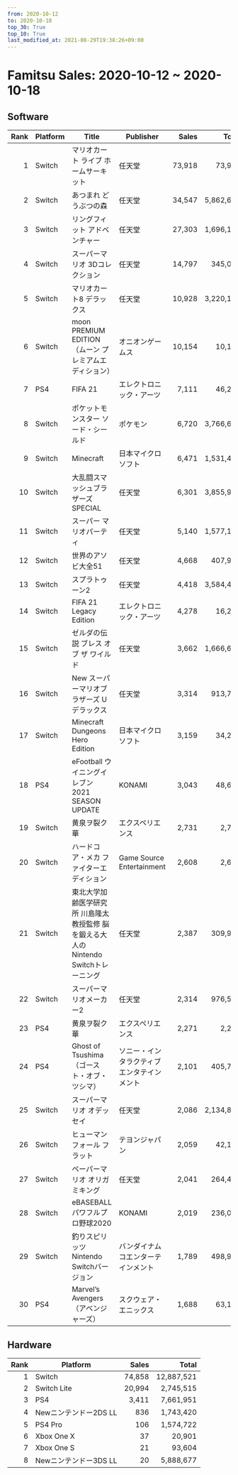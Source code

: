 ```yaml
---
from: 2020-10-12
to: 2020-10-18
top_30: True
top_10: True
last_modified_at: 2021-08-29T19:38:26+09:00
---
```

# Famitsu Sales: 2020-10-12 ~ 2020-10-18
## Software
| Rank | Platform | Title | Publisher | Sales | Total | Rate | New |
| -: | -- | -- | -- | -: | -: | -: | -- |
| 1 | Switch | マリオカート ライブ ホームサーキット | 任天堂 | 73,918 | 73,918 | 60% | **New** |
| 2 | Switch | あつまれ どうぶつの森 | 任天堂 | 34,547 | 5,862,668 | 20% |  |
| 3 | Switch | リングフィット アドベンチャー | 任天堂 | 27,303 | 1,696,146 | 20% |  |
| 4 | Switch | スーパーマリオ 3Dコレクション | 任天堂 | 14,797 | 345,045 | 40% |  |
| 5 | Switch | マリオカート8 デラックス | 任天堂 | 10,928 | 3,220,146 | 20% |  |
| 6 | Switch | moon PREMIUM EDITION（ムーン プレミアムエディション） | オニオンゲームス | 10,154 | 10,154 | 40% | **New** |
| 7 | PS4 | FIFA 21 | エレクトロニック・アーツ | 7,111 | 46,263 | 40% |  |
| 8 | Switch | ポケットモンスター ソード・シールド | ポケモン | 6,720 | 3,766,636 | 20% |  |
| 9 | Switch | Minecraft | 日本マイクロソフト | 6,471 | 1,531,498 | 20% |  |
| 10 | Switch | 大乱闘スマッシュブラザーズ SPECIAL | 任天堂 | 6,301 | 3,855,901 | 20% |  |
| 11 | Switch | スーパー マリオパーティ | 任天堂 | 5,140 | 1,577,148 | 20% |  |
| 12 | Switch | 世界のアソビ大全51 | 任天堂 | 4,668 | 407,933 | 20% |  |
| 13 | Switch | スプラトゥーン2 | 任天堂 | 4,418 | 3,584,497 | 20% |  |
| 14 | Switch | FIFA 21 Legacy Edition | エレクトロニック・アーツ | 4,278 | 16,268 | 60% |  |
| 15 | Switch | ゼルダの伝説 ブレス オブ ザ ワイルド | 任天堂 | 3,662 | 1,666,628 | 20% |  |
| 16 | Switch | New スーパーマリオブラザーズ U デラックス | 任天堂 | 3,314 | 913,725 | 20% |  |
| 17 | Switch | Minecraft Dungeons Hero Edition | 日本マイクロソフト | 3,159 | 34,267 | 60% |  |
| 18 | PS4 | eFootball ウイニングイレブン 2021 SEASON UPDATE | KONAMI | 3,043 | 48,684 | 40% |  |
| 19 | Switch | 黄泉ヲ裂ク華 | エクスペリエンス | 2,731 | 2,731 | 40% | **New** |
| 20 | Switch | ハードコア・メカ ファイターエディション | Game Source Entertainment | 2,608 | 2,608 | 60% | **New** |
| 21 | Switch | 東北大学加齢医学研究所 川島隆太教授監修 脳を鍛える大人のNintendo Switchトレーニング | 任天堂 | 2,387 | 309,902 | 20% |  |
| 22 | Switch | スーパーマリオメーカー2 | 任天堂 | 2,314 | 976,555 | 20% |  |
| 23 | PS4 | 黄泉ヲ裂ク華 | エクスペリエンス | 2,271 | 2,271 | 40% | **New** |
| 24 | PS4 | Ghost of Tsushima（ゴースト・オブ・ツシマ） | ソニー・インタラクティブエンタテインメント | 2,101 | 405,743 | 20% |  |
| 25 | Switch | スーパーマリオ オデッセイ | 任天堂 | 2,086 | 2,134,879 | 20% |  |
| 26 | Switch | ヒューマン フォール フラット | テヨンジャパン | 2,059 | 42,165 | 20% |  |
| 27 | Switch | ペーパーマリオ オリガミキング | 任天堂 | 2,041 | 264,411 | 20% |  |
| 28 | Switch | eBASEBALLパワフルプロ野球2020 | KONAMI | 2,019 | 236,075 | 20% |  |
| 29 | Switch | 釣りスピリッツ Nintendo Switchバージョン | バンダイナムコエンターテインメント | 1,789 | 498,959 | 20% |  |
| 30 | PS4 | Marvel’s Avengers（アベンジャーズ） | スクウェア・エニックス | 1,688 | 63,175 | 40% |  |

## Hardware
| Rank | Platform | Sales | Total |
| -: | -- | -: | -: |
| 1 | Switch | 74,858 | 12,887,521 |
| 2 | Switch Lite | 20,994 | 2,745,515 |
| 3 | PS4 | 3,411 | 7,661,951 |
| 4 | Newニンテンドー2DS LL | 836 | 1,743,420 |
| 5 | PS4 Pro | 106 | 1,574,722 |
| 6 | Xbox One X | 37 | 20,901 |
| 7 | Xbox One S | 21 | 93,604 |
| 8 | Newニンテンドー3DS LL | 20 | 5,888,677 |